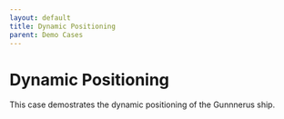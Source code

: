 ```yaml
---
layout: default
title: Dynamic Positioning
parent: Demo Cases
---
```

# Dynamic Positioning
This case demostrates the dynamic positioning of the Gunnnerus ship. 